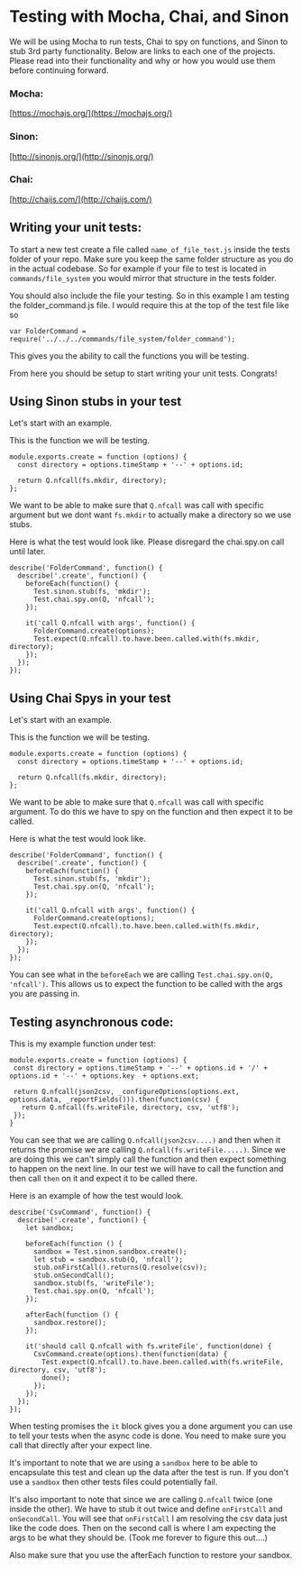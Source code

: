 # Testing with Mocha, Chai, and Sinon

We will be using Mocha to run tests, Chai to spy on functions, and Sinon to stub 3rd party functionality.  Below are links to each one of the projects.  Please read into their functionality and why or how you would use them before continuing forward.

### Mocha: 
[https://mochajs.org/](https://mochajs.org/)

### Sinon:
[http://sinonjs.org/](http://sinonjs.org/)

### Chai:
[http://chaijs.com/](http://chaijs.com/)

## Writing your unit tests:
  To start a new test create a file called `name_of_file_test.js` inside the tests folder of your repo.  Make sure you keep the same folder structure as you do in the actual codebase.  So for example if your file to test is located in `commands/file_system` you would mirror that structure in the tests folder.

You should also include the file your testing.  So in this example I am testing the folder_command.js file.  I would require this at the top of the test file like so 

`var FolderCommand = require('../../../commands/file_system/folder_command');`  

This gives you the ability to call the functions you will be testing.

  From here you should be setup to start writing your unit tests. Congrats!

## Using Sinon stubs in your test
Let's start with an example.

This is the function we will be testing.

    module.exports.create = function (options) {
      const directory = options.timeStamp + '--' + options.id;

      return Q.nfcall(fs.mkdir, directory);
    };

We want to be able to make sure that `Q.nfcall` was call with specific argument but we dont want `fs.mkdir` to actually make a directory so we use stubs.

Here is what the test would look like. Please disregard the chai.spy.on call until later.

    describe('FolderCommand', function() {
      describe('.create', function() {
        beforeEach(function() {
          Test.sinon.stub(fs, 'mkdir');
          Test.chai.spy.on(Q, 'nfcall');
        });

        it('call Q.nfcall with args', function() {
          FolderCommand.create(options);
          Test.expect(Q.nfcall).to.have.been.called.with(fs.mkdir, directory);
        });
      });
    });

## Using Chai Spys in your test
Let's start with an example.

This is the function we will be testing.

    module.exports.create = function (options) {
      const directory = options.timeStamp + '--' + options.id;

      return Q.nfcall(fs.mkdir, directory);
    };

We want to be able to make sure that `Q.nfcall` was call with specific argument.  To do this we have to spy on the function and then expect it to be called.

Here is what the test would look like.

    describe('FolderCommand', function() {
      describe('.create', function() {
        beforeEach(function() {
          Test.sinon.stub(fs, 'mkdir');
          Test.chai.spy.on(Q, 'nfcall');
        });

        it('call Q.nfcall with args', function() {
          FolderCommand.create(options);
          Test.expect(Q.nfcall).to.have.been.called.with(fs.mkdir, directory);
        });
      });
    });

You can see what in the `beforeEach` we are calling `Test.chai.spy.on(Q, 'nfcall')`.  This allows us to expect the function to be called with the args you are passing in.

## Testing asynchronous code:

This is my example function under test:


    module.exports.create = function (options) {
     const directory = options.timeStamp + '--' + options.id + '/' + options.id + '--' + options.key  + options.ext;

     return Q.nfcall(json2csv, _configureOptions(options.ext, options.data, _reportFields())).then(function(csv) {
       return Q.nfcall(fs.writeFile, directory, csv, 'utf8');
     });
    }

You can see that we are calling `Q.nfcall(json2csv....)` and then when it returns the promise we are calling `Q.nfcall(fs.writeFile.....)`.  Since we are doing this we can't simply call the function and then expect something to happen on the next line.  In our test we will have to call the function and then call `then` on it and expect it to be called there.

Here is an example of how the test would look.

    describe('CsvCommand', function() {
      describe('.create', function() {
        let sandbox;

        beforeEach(function () {
          sandbox = Test.sinon.sandbox.create();
          let stub = sandbox.stub(Q, 'nfcall');
          stub.onFirstCall().returns(Q.resolve(csv));
          stub.onSecondCall();
          sandbox.stub(fs, 'writeFile');
          Test.chai.spy.on(Q, 'nfcall');
        });

        afterEach(function () {
          sandbox.restore();
        });

        it('should call Q.nfcall with fs.writeFile', function(done) {
          CsvCommand.create(options).then(function(data) {
            Test.expect(Q.nfcall).to.have.been.called.with(fs.writeFile, directory, csv, 'utf8');
            done();
          });
        });
      });
    });

When testing promises the `it` block gives you a done argument you can use to tell your tests when the async code is done.  You need to make sure you call that directly after your expect line.

It's important to note that we are using a `sandbox` here to be able to encapsulate this test and clean up the data after the test is run.  If you don't use a `sandbox` then other tests files could potentially fail.

It's also important to note that since we are calling `Q.nfcall` twice (one inside the other).  We have to stub it out twice and define `onFirstCall` and `onSecondCall`.  You will see that `onFirstCall` I am resolving the csv data just like the code does.  Then on the second call is where I am expecting the args to be what they should be. (Took me forever to figure this out....)

Also make sure that you use the afterEach function to restore your sandbox.
